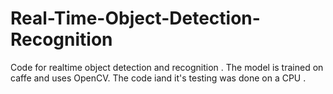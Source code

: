 # Real-Time-Object-Detection-Recognition
Code for realtime object detection and recognition . The model is trained on caffe and uses OpenCV. The code iand it's testing was done on a CPU .
